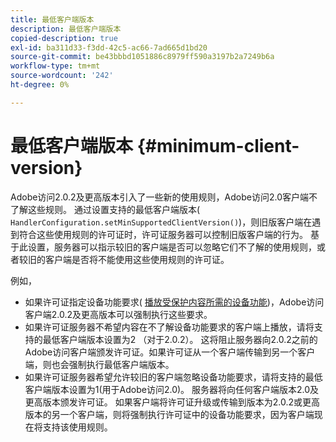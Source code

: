```yaml
---
title: 最低客户端版本
description: 最低客户端版本
copied-description: true
exl-id: ba311d33-f3dd-42c5-ac66-7ad665d1bd20
source-git-commit: be43bbbd1051886c8979ff590a3197b2a7249b6a
workflow-type: tm+mt
source-wordcount: '242'
ht-degree: 0%

---
```


# 最低客户端版本 {#minimum-client-version}

Adobe访问2.0.2及更高版本引入了一些新的使用规则，Adobe访问2.0客户端不了解这些规则。 通过设置支持的最低客户端版本( `HandlerConfiguration.setMinSupportedClientVersion()`)，则旧版客户端在遇到符合这些使用规则的许可证时，许可证服务器可以控制旧版客户端的行为。 基于此设置，服务器可以指示较旧的客户端是否可以忽略它们不了解的使用规则，或者较旧的客户端是否将不能使用这些使用规则的许可证。

例如，

* 如果许可证指定设备功能要求( [播放受保护内容所需的设备功能](../../../aaxs-protecting-content/content-introduction/content-usage-rules/content-runtime-application-restrictions/content-device-capabilities.md))，Adobe访问客户端2.0.2及更高版本可以强制执行这些要求。
* 如果许可证服务器不希望内容在不了解设备功能要求的客户端上播放，请将支持的最低客户端版本设置为2 （对于2.0.2）。 这将阻止服务器向2.0.2之前的Adobe访问客户端颁发许可证。如果许可证从一个客户端传输到另一个客户端，则也会强制执行最低客户端版本。
* 如果许可证服务器希望允许较旧的客户端忽略设备功能要求，请将支持的最低客户端版本设置为1(用于Adobe访问2.0)。 服务器将向任何客户端版本2.0及更高版本颁发许可证。 如果客户端将许可证升级或传输到版本为2.0.2或更高版本的另一个客户端，则将强制执行许可证中的设备功能要求，因为客户端现在将支持该使用规则。
